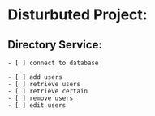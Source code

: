 # Disturbuted Project:

## Directory Service:
    - [ ] connect to database

    - [ ] add users 
    - [ ] retrieve users 
    - [ ] retrieve certain
    - [ ] remove users 
    - [ ] edit users 

    

